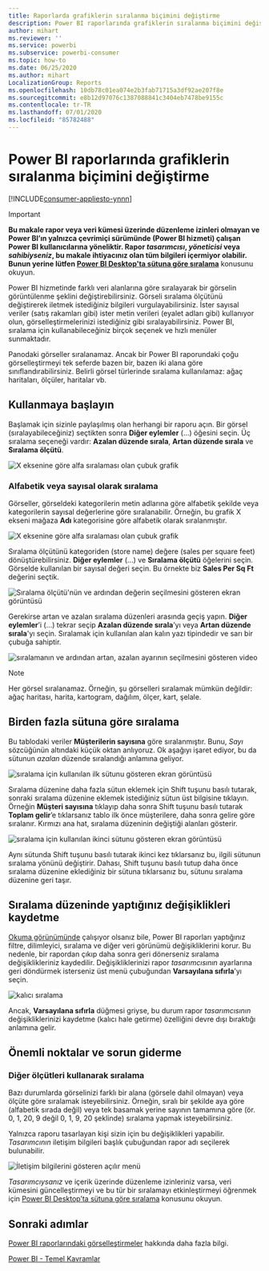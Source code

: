 ```yaml
---
title: Raporlarda grafiklerin sıralanma biçimini değiştirme
description: Power BI raporlarında grafiklerin sıralanma biçimini değiştirme
author: mihart
ms.reviewer: ''
ms.service: powerbi
ms.subservice: powerbi-consumer
ms.topic: how-to
ms.date: 06/25/2020
ms.author: mihart
LocalizationGroup: Reports
ms.openlocfilehash: 10db78c01ea074e2b3fab71715a3df92ae207f8e
ms.sourcegitcommit: e8b12d97076c1387088841c3404eb7478be9155c
ms.contentlocale: tr-TR
ms.lasthandoff: 07/01/2020
ms.locfileid: "85782488"
---
```

# <a name="change-how-a-chart-is-sorted-in-a-power-bi-report"></a>Power BI raporlarında grafiklerin sıralanma biçimini değiştirme

[!INCLUDE[consumer-appliesto-ynnn](../includes/consumer-appliesto-ynnn.md)]


> [!IMPORTANT]
> **Bu makale rapor veya veri kümesi üzerinde düzenleme izinleri olmayan ve Power BI’ın yalnızca çevrimiçi sürümünde (Power BI hizmeti) çalışan Power BI kullanıcılarına yöneliktir. Rapor *tasarımcısı*, *yöneticisi* veya *sahibiyseniz*, bu makale ihtiyacınız olan tüm bilgileri içermiyor olabilir. Bunun yerine lütfen [Power BI Desktop'ta sütuna göre sıralama](../create-reports/desktop-sort-by-column.md)** konusunu okuyun.

Power BI hizmetinde farklı veri alanlarına göre sıralayarak bir görselin görüntülenme şeklini değiştirebilirsiniz. Görseli sıralama ölçütünü değiştirerek iletmek istediğiniz bilgileri vurgulayabilirsiniz. İster sayısal veriler (satış rakamları gibi) ister metin verileri (eyalet adları gibi) kullanıyor olun, görselleştirmelerinizi istediğiniz gibi sıralayabilirsiniz. Power BI, sıralama için kullanabileceğiniz birçok seçenek ve hızlı menüler sunmaktadır. 

Panodaki görseller sıralanamaz. Ancak bir Power BI raporundaki çoğu görselleştirmeyi tek seferde bazen bir, bazen iki alana göre sınıflandırabilirsiniz. Belirli görsel türlerinde sıralama kullanılamaz: ağaç haritaları, ölçüler, haritalar vb. 

## <a name="get-started"></a>Kullanmaya başlayın

Başlamak için sizinle paylaşılmış olan herhangi bir raporu açın. Bir görsel (sıralayabileceğiniz) seçtikten sonra **Diğer eylemler** (...) öğesini seçin.  Üç sıralama seçeneği vardır: **Azalan düzende sırala**, **Artan düzende sırala** ve **Sıralama ölçütü**. 
    

![X eksenine göre alfa sıralaması olan çubuk grafik](media/end-user-change-sort/power-bi-more-actions.png)

### <a name="sort-alphabetically-or-numerically"></a>Alfabetik veya sayısal olarak sıralama

Görseller, görseldeki kategorilerin metin adlarına göre alfabetik şekilde veya kategorilerin sayısal değerlerine göre sıralanabilir. Örneğin, bu grafik X ekseni mağaza **Adı** kategorisine göre alfabetik olarak sıralanmıştır.

![X eksenine göre alfa sıralaması olan çubuk grafik](media/end-user-change-sort/powerbi-sort-category.png)

Sıralama ölçütünü kategoriden (store name) değere (sales per square feet) dönüştürebilirsiniz. **Diğer eylemler** (...) ve **Sıralama ölçütü** öğelerini seçin. Görselde kullanılan bir sayısal değeri seçin.  Bu örnekte biz **Sales Per Sq Ft** değerini seçtik.

![Sıralama ölçütü'nün ve ardından değerin seçilmesini gösteren ekran görüntüsü](media/end-user-change-sort/power-bi-sort-value.png)

Gerekirse artan ve azalan sıralama düzenleri arasında geçiş yapın.  **Diğer eylemler**’i (...) tekrar seçip **Azalan düzende sırala**’yı veya **Artan düzende sırala**'yı seçin. Sıralamak için kullanılan alan kalın yazı tipindedir ve sarı bir çubuğa sahiptir.

   ![sıralamanın ve ardından artan, azalan ayarının seçilmesini gösteren video](media/end-user-change-sort/sort.gif)

> [!NOTE]
> Her görsel sıralanamaz. Örneğin, şu görselleri sıralamak mümkün değildir: ağaç haritası, harita, kartogram, dağılım, ölçer, kart, şelale.

## <a name="sorting-by-multiple-columns"></a>Birden fazla sütuna göre sıralama
Bu tablodaki veriler **Müşterilerin sayısına** göre sıralanmıştır.  Bunu, *Sayı* sözcüğünün altındaki küçük oktan anlıyoruz. Ok aşağıyı işaret ediyor, bu da sütunun *azalan* düzende sıralandığı anlamına geliyor.

![sıralama için kullanılan ilk sütunu gösteren ekran görüntüsü](media/end-user-change-sort/power-bi-sort-first.png)


Sıralama düzenine daha fazla sütun eklemek için Shift tuşunu basılı tutarak, sonraki sıralama düzenine eklemek istediğiniz sütun üst bilgisine tıklayın. Örneğin **Müşteri sayısına** tıklayıp daha sonra Shift tuşunu basılı tutarak **Toplam gelir**’e tıklarsanız tablo ilk önce müşterilere, daha sonra gelire göre sıralanır. Kırmızı ana hat, sıralama düzeninin değiştiği alanları gösterir.

![sıralama için kullanılan ikinci sütunu gösteren ekran görüntüsü](media/end-user-change-sort/power-bi-sort-second.png)

Aynı sütunda Shift tuşunu basılı tutarak ikinci kez tıklarsanız bu, ilgili sütunun sıralama yönünü değiştirir. Dahası, Shift tuşunu basılı tutup daha önce sıralama düzenine eklediğiniz bir sütuna tıklarsanız bu, sütunu sıralama düzenine geri taşır.


## <a name="saving-changes-you-make-to-sort-order"></a>Sıralama düzeninde yaptığınız değişiklikleri kaydetme
[Okuma görünümünde](end-user-reading-view.md) çalışıyor olsanız bile, Power BI raporları yaptığınız filtre, dilimleyici, sıralama ve diğer veri görünümü değişikliklerini korur. Bu nedenle, bir rapordan çıkıp daha sonra geri dönerseniz sıralama değişiklikleriniz kaydedilir.  Değişikliklerinizi rapor *tasarımcısının* ayarlarına geri döndürmek isterseniz üst menü çubuğundan **Varsayılana sıfırla**’yı seçin. 

![kalıcı sıralama](media/end-user-change-sort/power-bi-reset.png)

Ancak, **Varsayılana sıfırla** düğmesi griyse, bu durum rapor *tasarımcısının* değişikliklerinizi kaydetme (kalıcı hale getirme) özelliğini devre dışı bıraktığı anlamına gelir.

<a name="other"></a>
## <a name="considerations-and-troubleshooting"></a>Önemli noktalar ve sorun giderme

### <a name="sorting-using-other-criteria"></a>Diğer ölçütleri kullanarak sıralama
Bazı durumlarda görselinizi farklı bir alana (görsele dahil olmayan) veya ölçüte göre sıralamak isteyebilirsiniz.  Örneğin, sıralı bir şekilde aya göre (alfabetik sırada değil) veya tek basamak yerine sayının tamamına göre (ör. 0, 1, 20, 9 değil 0, 1, 9, 20 şeklinde) sıralama yapmak isteyebilirsiniz.  

Yalnızca raporu tasarlayan kişi sizin için bu değişiklikleri yapabilir. *Tasarımcının* iletişim bilgileri başlık çubuğundan rapor adı seçilerek bulunabilir.

![İletişim bilgilerini gösteren açılır menü](media/end-user-change-sort/power-bi-contact.png)

*Tasarımcıysanız* ve içerik üzerinde düzenleme izinleriniz varsa, veri kümesini güncelleştirmeyi ve bu tür bir sıralamayı etkinleştirmeyi öğrenmek için [Power BI Desktop’ta sütuna göre sıralama](../create-reports/desktop-sort-by-column.md) konusunu okuyun.

## <a name="next-steps"></a>Sonraki adımlar
[Power BI raporlarındaki görselleştirmeler](end-user-visualizations.md) hakkında daha fazla bilgi.

[Power BI - Temel Kavramlar](end-user-basic-concepts.md)
